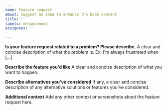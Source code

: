 ```yaml
---
name: Feature request
about: Suggest an idea to enhance the book content
title: ''
labels: enhancement
assignees: ''

---
```


**Is your feature request related to a problem? Please describe.**
A clear and concise description of what the problem is. Ex. I'm always frustrated when [...]

**Describe the feature you'd like**
A clear and concise description of what you want to happen.

**Describe alternatives you've considered**
If any, a clear and concise description of any alternative solutions or features you've considered.

**Additional context**
Add any other context or screenshots about the feature request here.
